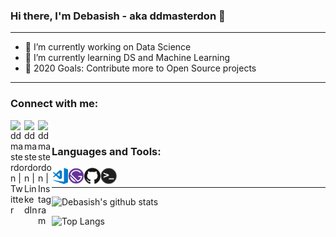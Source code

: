 ### Hi there, I'm Debasish - aka ddmasterdon 👋

---


- 🔭 I’m currently working on Data Science
- 🌱 I’m currently learning DS and Machine Learning
- 🥅 2020 Goals: Contribute more to Open Source projects
<!---- 👯 I’m looking to collaborate on ...
<!---- 🤔 I’m looking for help with ...
<!---- 💬 Ask me about ...
<!---- 📫 How to reach me: ...
<!---- 😄 Pronouns: ...
<!---- ⚡ Fun fact: ... --->

---

### Connect with me:

<!---[<img align="left" alt="codeSTACKr.com" width="22px" src="https://raw.githubusercontent.com/iconic/open-iconic/master/svg/globe.svg" />][website]--->
<!---[<img align="left" alt="ddmasterdon | YouTube" width="22px" src="https://cdn.jsdelivr.net/npm/simple-icons@v3/icons/youtube.svg" />][youtube]--->
[<img align="left" alt="ddmasterdon | Twitter" width="22px" src="https://cdn.jsdelivr.net/npm/simple-icons@v3/icons/twitter.svg" />][twitter]
[<img align="left" alt="ddmasterdon | LinkedIn" width="22px" src="https://cdn.jsdelivr.net/npm/simple-icons@v3/icons/linkedin.svg" />][linkedin]
[<img align="left" alt="ddmasterdon | Instagram" width="22px" src="https://cdn.jsdelivr.net/npm/simple-icons@v3/icons/instagram.svg" />][instagram]


<br />

### Languages and Tools:

<img align="left" alt="Visual Studio Code" width="26px" src="https://raw.githubusercontent.com/github/explore/80688e429a7d4ef2fca1e82350fe8e3517d3494d/topics/visual-studio-code/visual-studio-code.png" />
<img align="left" alt="Gatsby" width="26px" src="https://raw.githubusercontent.com/github/explore/e94815998e4e0713912fed477a1f346ec04c3da2/topics/gatsby/gatsby.png" />
<img align="left" alt="GitHub" width="26px" src="https://raw.githubusercontent.com/github/explore/78df643247d429f6cc873026c0622819ad797942/topics/github/github.png" />
<img align="left" alt="HTML5" width="26px" src="https://raw.githubusercontent.com/github/explore/80688e429a7d4ef2fca1e82350fe8e3517d3494d/topics/terminal/terminal.png" />

<br />

---



![Debasish's github stats](https://github-readme-stats.vercel.app/api?username=ddmasterdon&hide=contribs,prs&count_private=true&show_icons=true&theme=tokyonight)





![Top Langs](https://github-readme-stats.vercel.app/api/top-langs/?username=ddmasterdon&layout=compact&hide=php)


[twitter]: https://twitter.com/ddmasterdon
[youtube]: https://youtube.com/ddmasterdon
[instagram]: https://instagram.com/ddmasterdon
[linkedin]: https://linkedin.com/in/ddmasterdon
